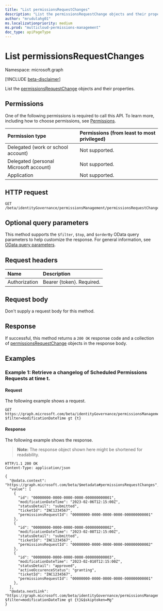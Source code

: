 ```yaml
---
title: "List permissionsRequestChanges"
description: "List the permissionsRequestChange objects and their properties."
author: "mrudulahg01"
ms.localizationpriority: medium
ms.prod: "multicloud-permissions-management"
doc_type: apiPageType
---
```


# List permissionsRequestChanges
Namespace: microsoft.graph

[!INCLUDE [beta-disclaimer](../../includes/beta-disclaimer.md)]

List the [permissionsRequestChange](../resources/permissionsrequestchange.md) objects and their properties.

## Permissions
One of the following permissions is required to call this API. To learn more, including how to choose permissions, see [Permissions](/graph/permissions-reference).

|Permission type|Permissions (from least to most privileged)|
|:---|:---|
|Delegated (work or school account)|Not supported.|
|Delegated (personal Microsoft account)|Not supported.|
|Application|Not supported.|

<!--
[!INCLUDE [epm-rbac-servicenow-apis-read](../includes/rbac-for-apis/epm-rbac-servicenow-apis-read.md)]
-->

## HTTP request

<!-- {
  "blockType": "ignored"
}
-->
``` http
GET /beta/identityGovernance/permissionsManagement/permissionsRequestChanges
```

## Optional query parameters
This method supports the `$filter`, `$top`, and `$orderBy` OData query parameters to help customize the response. For general information, see [OData query parameters](/graph/query-parameters).

## Request headers
|Name|Description|
|:---|:---|
|Authorization|Bearer {token}. Required.|

## Request body
Don't supply a request body for this method.

## Response

If successful, this method returns a `200 OK` response code and a collection of [permissionsRequestChange](../resources/permissionsrequestchange.md) objects in the response body.

## Examples

### Example 1: Retrieve a changelog of Scheduled Permissions Requests at time t.

#### Request
The following example shows a request.
<!-- {
  "blockType": "request",
  "name": "list_permissionsrequestchange"
}
-->
``` http
GET https://graph.microsoft.com/beta/identityGovernance/permissionsManagement/permissionsRequestChanges?$filter=modificationDateTime gt {t}
```


#### Response
The following example shows the response.
>**Note:** The response object shown here might be shortened for readability.
<!-- {
  "blockType": "response",
  "truncated": true,
  "@odata.type": "Collection(microsoft.graph.permissionsRequestChange)"
}
-->
``` http
HTTP/1.1 200 OK
Content-Type: application/json

{
  "@odata.context": "https://graph.microsoft.com/beta/$metadata#permissionsRequestChanges",
  "value": [
    {
      "id": "00000000-0000-0000-0000-000000000001",
      "modificationDateTime": "2023-02-06T12:15:00Z",
      "statusDetail": "submitted",
      "ticketId": "INC1234567",
      "permissionsRequestId": "00000000-0000-0000-0000-000000000001"
    },
    {
      "id": "00000000-0000-0000-0000-000000000002",
      "modificationDateTime": "2023-02-08T12:15:00Z",
      "statusDetail": "submitted",
      "ticketId": "INC1234567",
      "permissionsRequestId": "00000000-0000-0000-0000-000000000002"
    },
    {
      "id": "00000000-0000-0000-0000-000000000003",
      "modificationDateTime": "2023-02-010T12:15:00Z",
      "statusDetail": "approved",
      "activeOccurenceStatus": "granting",
      "ticketId": "INC1234567",
      "permissionsRequestId": "00000000-0000-0000-0000-000000000001"
    },
  ],
  "@odata.nextLink": "https://graph.microsoft.com/beta/identityGovernance/permissionsManagement/permissionsRequestChanges?$filter=modificationDateTime gt {t}&$skiptoken=Mg"
}
```


